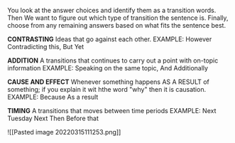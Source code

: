 You look at the answer choices and identify them as a transition words. Then We want to figure out which type of transition the sentence is. Finally, choose from any remaining answers based on what fits the sentence best.

**CONTRASTING**
	Ideas that go against each other. 
	EXAMPLE: 
		However
		Contradicting this,
		But
		Yet

**ADDITION**
	A transitions that continues to carry out a point with on-topic information
	EXAMPLE:
		Speaking on the same topic,
		And
		Additionally

**CAUSE AND EFFECT**
	Whenever something happens AS A RESULT of something; if you explain it wit hthe word "why" then it is causation.
	EXAMPLE: 
		Because
		As a result
	
**TIMING**
	A transitions that moves between time periods
		EXAMPLE:
			Next Tuesday
			Next
			Then
			Before that

![[Pasted image 20220315111253.png]]